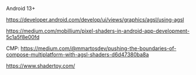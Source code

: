 Android 13+

https://developer.android.com/develop/ui/views/graphics/agsl/using-agsl

https://medium.com/mobillium/pixel-shaders-in-android-app-development-5c1a5f8e00fd

CMP: https://medium.com/@mmartosdev/pushing-the-boundaries-of-compose-multiplatform-with-agsl-shaders-d6d47380ba8a

https://www.shadertoy.com/
